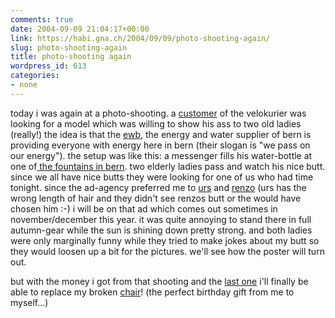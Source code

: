 ```yaml
---
comments: true
date: 2004-09-09 21:04:17+00:00
link: https://habi.gna.ch/2004/09/09/photo-shooting-again/
slug: photo-shooting-again
title: photo-shooting again
wordpress_id: 613
categories:
- none
---
```


today i was again at a photo-shooting. a [customer](http://www.polyconsult.ch/) of the velokurier was looking for a model which was willing to show his ass to two old ladies (really!)
the idea is that the [ewb](http://www.ewb.ch/ww/de/pub/index.htm), the energy and water supplier of bern is providing everyone with energy here in bern (their slogan is "we pass on our energy"). the setup was like this: a messenger fills his water-bottle at one of[ the fountains in bern](http://images.google.com/images?hl=en&lr=&ie=UTF-8&c2coff=1&q=brunnen+bern&btnG=Search). two elderly ladies pass and watch his nice butt. since we all have nice butts they were looking for one of us who had time tonight.
since the ad-agency preferred me to [urs](https://habi.gna.ch/pics/Passfahrt/Images/22.jpg) and [renzo](https://habi.gna.ch/pics/SUICMC03/Pages/23.html) (urs has the wrong length of hair and they didn't see renzos butt or the would have chosen him :-) i will be on that ad which comes out sometimes in november/december this year. it was quite annoying to stand there in full autumn-gear while the sun is shining down pretty strong. and both ladies were only marginally funny while they tried to make jokes about my butt so they would loosen up a bit for the pictures. we'll see how the poster will turn out.

but with the money i got from that shooting and the [last one](https://habi.gna.ch/blog/archives/000398.html) i'll finally be able to replace my broken [chair](http://images.google.com/images?q=panton%20chair&hl=en&lr=&ie=UTF-8&c2coff=1&sa=N&tab=wi)! (the perfect birthday gift from me to myself...)
